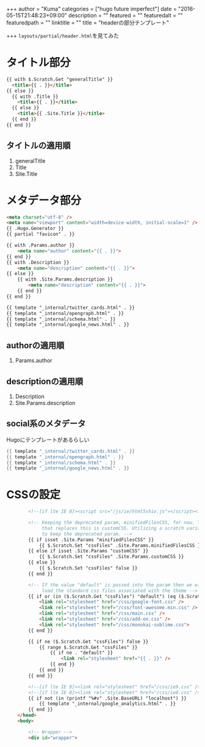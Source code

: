+++
author = "Kuma"
categories = ["hugo future imperfect"]
date = "2016-05-15T21:48:23+09:00"
description = ""
featured = ""
featuredalt = ""
featuredpath = ""
linktitle = ""
title = "headerの部分テンプレート"

+++
``layouts/partial/header.html``を見てみた
<!--more-->


# タイトル部分


``` html
{{ with $.Scratch.Get "generalTitle" }}
  <title>{{ . }}</title>
{{ else }}
  {{ with .Title }}
    <title>{{ . }}</title>
  {{ else }}
    <title>{{ .Site.Title }}</title>
  {{ end }}
{{ end }}
```

## タイトルの適用順

1. generalTitle
2. Title
3. Site.Title


# メタデータ部分


``` html
<meta charset="utf-8" />
<meta name="viewport" content="width=device-width, initial-scale=1" />
{{ .Hugo.Generator }}
{{ partial "favicon" . }}

{{ with .Params.author }}
    <meta name="author" content="{{ . }}">
{{ end }}
{{ with .Description }}
    <meta name="description" content="{{ . }}">
{{ else }}
    {{ with .Site.Params.description }}
        <meta name="description" content="{{ . }}">
    {{ end }}
{{ end }}

{{ template "_internal/twitter_cards.html" . }}
{{ template "_internal/opengraph.html" . }}
{{ template "_internal/schema.html" . }}
{{ template "_internal/google_news.html" . }}
```

## authorの適用順

1. Params.author

## descriptionの適用順

1. Description
2. Site.Params.description


## social系のメタデータ

Hugoにテンプレートがあるらしい

``` go
{{ template "_internal/twitter_cards.html" . }}
{{ template "_internal/opengraph.html" . }}
{{ template "_internal/schema.html" . }}
{{ template "_internal/google_news.html" . }}
```


# CSSの設定

``` html
        <!--[if lte IE 8]><script src="/js/ie/html5shiv.js"></script><![endif]-->

        <!-- Keeping the deprecated param, minifiedFilesCSS, for now. The new param
             that replaces this is customCSS. Utilizing a scratch variable cssFiles
             to keep the deprecated param. -->
        {{ if isset .Site.Params "minifiedFilesCSS" }}
            {{ $.Scratch.Set "cssFiles" .Site.Params.minifiedFilesCSS }}
        {{ else if isset .Site.Params "customCSS" }}
            {{ $.Scratch.Set "cssFiles" .Site.Params.customCSS }}
        {{ else }}
            {{ $.Scratch.Set "cssFiles" false }}
        {{ end }}

        <!-- If the value "default" is passed into the param then we will first
             load the standard css files associated with the theme -->
        {{ if or (in ($.Scratch.Get "cssFiles") "default") (eq ($.Scratch.Get "cssFiles") false) }}
            <link rel="stylesheet" href="/css/google-font.css" />
            <link rel="stylesheet" href="/css/font-awesome.min.css" />
            <link rel="stylesheet" href="/css/main.css" />
            <link rel="stylesheet" href="/css/add-on.css" />
            <link rel="stylesheet" href="/css/monokai-sublime.css">
        {{ end }}

        {{ if ne ($.Scratch.Get "cssFiles") false }}
            {{ range $.Scratch.Get "cssFiles" }}
                {{ if ne . "default" }}
                    <link rel="stylesheet" href="{{ . }}" />
                {{ end }}
            {{ end }}
        {{ end }}

        <!--[if lte IE 9]><link rel="stylesheet" href="/css/ie9.css" /><![endif]-->
        <!--[if lte IE 8]><link rel="stylesheet" href="/css/ie8.css" /><![endif]-->
        {{ if not (in (printf "%#v" .Site.BaseURL) "localhost") }}
            {{ template "_internal/google_analytics.html" . }}
        {{ end }}
    </head>
    <body>

        <!-- Wrapper -->
        <div id="wrapper">

```
